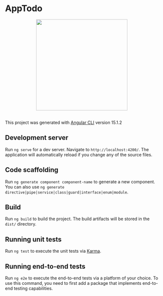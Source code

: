 # AppTodo

<div align="center">
  <img src="https://user-images.githubusercontent.com/92545393/219196650-4403879f-44ea-4672-8a8c-3ee9368388d1.png" width="300px"/>
</div>
<br>


This project was generated with [Angular CLI](https://github.com/angular/angular-cli) version 15.1.2

## Development server

Run `ng serve` for a dev server. Navigate to `http://localhost:4200/`. The application will automatically reload if you change any of the source files.

## Code scaffolding

Run `ng generate component component-name` to generate a new component. You can also use `ng generate directive|pipe|service|class|guard|interface|enum|module`.


## Build

Run `ng build` to build the project. The build artifacts will be stored in the `dist/` directory.

## Running unit tests

Run `ng test` to execute the unit tests via [Karma](https://karma-runner.github.io).

## Running end-to-end tests

Run `ng e2e` to execute the end-to-end tests via a platform of your choice. To use this command, you need to first add a package that implements end-to-end testing capabilities.
